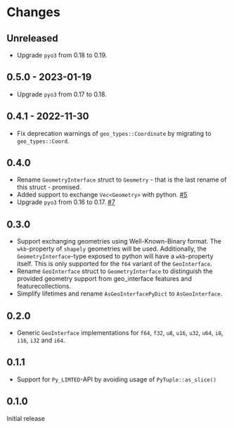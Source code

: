 # Changes

## Unreleased
* Upgrade `pyo3` from 0.18 to 0.19.

## 0.5.0 - 2023-01-19
* Upgrade `pyo3` from 0.17 to 0.18.

## 0.4.1 - 2022-11-30
* Fix deprecation warnings of `geo_types::Coordinate` by migrating to `geo_types::Coord`.

## 0.4.0

* Rename `GeometryInterface` struct to `Geometry` - that is the last rename of this struct - promised.
* Added support to exchange `Vec<Geometry>` with python. [#5](https://github.com/nmandery/py_geo_interface/pull/5)
* Upgrade `pyo3` from 0.16 to 0.17. [#7](https://github.com/nmandery/py_geo_interface/pull/7)

## 0.3.0

* Support exchanging geometries using Well-Known-Binary format. The `wkb`-property of `shapely`
  geometries will be used. Additionally, the `GeometryInterface`-type exposed to python will have a `wkb`-property
  itself. This is only supported for the `f64` variant of the `GeoInterface`.
* Rename `GeoInterface` struct to `GeometryInterface` to distinguish the provided geometry support from geo_interface features and featurecollections.
* Simplify lifetimes and rename `AsGeoInterfacePyDict` to `AsGeoInterface`.

## 0.2.0

* Generic `GeoInterface` implementations for `f64`, `f32`, `u8`, `u16`, `u32`, `u64`, `i8`, `i16`, `i32` and `i64`.

## 0.1.1

* Support for `Py_LIMTED`-API by avoiding usage of `PyTuple::as_slice()`

## 0.1.0

Initial release
